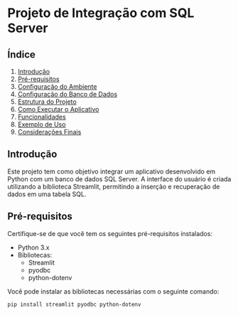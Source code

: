 # Projeto de Integração com SQL Server

## Índice

1. [Introdução](#introdução)
2. [Pré-requisitos](#pré-requisitos)
3. [Configuração do Ambiente](#configuração-do-ambiente)
4. [Configuração do Banco de Dados](#configuração-do-banco-de-dados)
5. [Estrutura do Projeto](#estrutura-do-projeto)
6. [Como Executar o Aplicativo](#como-executar-o-aplicativo)
7. [Funcionalidades](#funcionalidades)
8. [Exemplo de Uso](#exemplo-de-uso)
9. [Considerações Finais](#considerações-finais)

## Introdução

Este projeto tem como objetivo integrar um aplicativo desenvolvido em Python com um banco de dados SQL Server. A interface do usuário é criada utilizando a biblioteca Streamlit, permitindo a inserção e recuperação de dados em uma tabela SQL.

## Pré-requisitos

Certifique-se de que você tem os seguintes pré-requisitos instalados:

- Python 3.x
- Bibliotecas:
  - Streamlit
  - pyodbc
  - python-dotenv

Você pode instalar as bibliotecas necessárias com o seguinte comando:

```bash
pip install streamlit pyodbc python-dotenv
